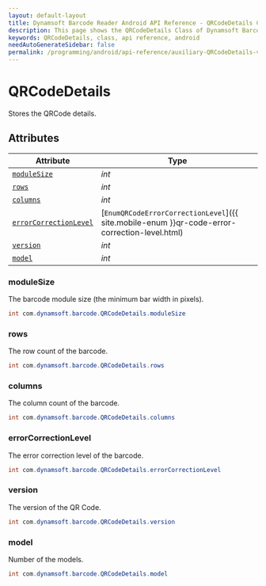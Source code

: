 ```yaml
---
layout: default-layout
title: Dynamsoft Barcode Reader Android API Reference - QRCodeDetails Class
description: This page shows the QRCodeDetails Class of Dynamsoft Barcode Reader for Android SDK.
keywords: QRCodeDetails, class, api reference, android
needAutoGenerateSidebar: false
permalink: /programming/android/api-reference/auxiliary-QRCodeDetails-v7.6.0.html
---
```



# QRCodeDetails

Stores the QRCode details.  

## Attributes
  
| Attribute | Type |
|---------- | ---- |
| [`moduleSize`](#modulesize) | *int* |
| [`rows`](#rows) | *int* |
| [`columns`](#columns) | *int* |
| [`errorCorrectionLevel`](#errorcorrectionlevel) | [`EnumQRCodeErrorCorrectionLevel`]({{ site.mobile-enum }}qr-code-error-correction-level.html) |
| [`version`](#version) | *int* |
| [`model`](#model) | *int* |

### moduleSize

The barcode module size (the minimum bar width in pixels).

```java
int com.dynamsoft.barcode.QRCodeDetails.moduleSize
```

### rows

The row count of the barcode.  

```java
int com.dynamsoft.barcode.QRCodeDetails.rows
```

### columns

The column count of the barcode.

```java
int com.dynamsoft.barcode.QRCodeDetails.columns
```

### errorCorrectionLevel

The error correction level of the barcode.  

```java
int com.dynamsoft.barcode.QRCodeDetails.errorCorrectionLevel
```

### version

The version of the QR Code.

```java
int com.dynamsoft.barcode.QRCodeDetails.version
```

### model

Number of the models.

```java
int com.dynamsoft.barcode.QRCodeDetails.model
```
